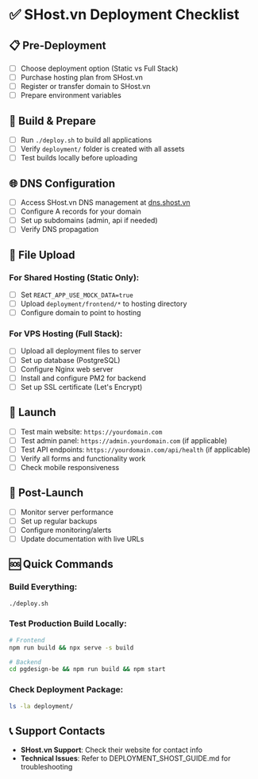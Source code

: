 # ✅ SHost.vn Deployment Checklist

## 📋 Pre-Deployment
- [ ] Choose deployment option (Static vs Full Stack)
- [ ] Purchase hosting plan from SHost.vn
- [ ] Register or transfer domain to SHost.vn
- [ ] Prepare environment variables

## 🔧 Build & Prepare
- [ ] Run `./deploy.sh` to build all applications
- [ ] Verify `deployment/` folder is created with all assets
- [ ] Test builds locally before uploading

## 🌐 DNS Configuration
- [ ] Access SHost.vn DNS management at [dns.shost.vn](https://dns.shost.vn/index.php?view=1)
- [ ] Configure A records for your domain
- [ ] Set up subdomains (admin, api if needed)
- [ ] Verify DNS propagation

## 📁 File Upload

### For Shared Hosting (Static Only):
- [ ] Set `REACT_APP_USE_MOCK_DATA=true`
- [ ] Upload `deployment/frontend/*` to hosting directory
- [ ] Configure domain to point to hosting

### For VPS Hosting (Full Stack):
- [ ] Upload all deployment files to server
- [ ] Set up database (PostgreSQL)
- [ ] Configure Nginx web server
- [ ] Install and configure PM2 for backend
- [ ] Set up SSL certificate (Let's Encrypt)

## 🚀 Launch
- [ ] Test main website: `https://yourdomain.com`
- [ ] Test admin panel: `https://admin.yourdomain.com` (if applicable)
- [ ] Test API endpoints: `https://yourdomain.com/api/health` (if applicable)
- [ ] Verify all forms and functionality work
- [ ] Check mobile responsiveness

## 🔧 Post-Launch
- [ ] Monitor server performance
- [ ] Set up regular backups
- [ ] Configure monitoring/alerts
- [ ] Update documentation with live URLs

## 🆘 Quick Commands

### Build Everything:
```bash
./deploy.sh
```

### Test Production Build Locally:
```bash
# Frontend
npm run build && npx serve -s build

# Backend
cd pgdesign-be && npm run build && npm start
```

### Check Deployment Package:
```bash
ls -la deployment/
```

## 📞 Support Contacts
- **SHost.vn Support**: Check their website for contact info
- **Technical Issues**: Refer to DEPLOYMENT_SHOST_GUIDE.md for troubleshooting 